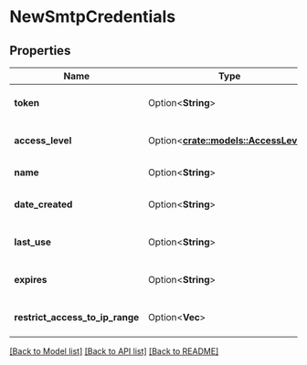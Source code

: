 # NewSmtpCredentials

## Properties

Name | Type | Description | Notes
------------ | ------------- | ------------- | -------------
**token** | Option<**String**> | Unique token to be used in the system | [optional]
**access_level** | Option<[**crate::models::AccessLevel**](AccessLevel.md)> | Access level of this Smtp Credential. | [optional]
**name** | Option<**String**> | Name of the key. | [optional]
**date_created** | Option<**String**> | Date this SmtpCredential was created. | [optional]
**last_use** | Option<**String**> | Date this SmtpCredential was last used. | [optional]
**expires** | Option<**String**> | Date this SmtpCredential expires. | [optional]
**restrict_access_to_ip_range** | Option<**Vec<String>**> | Which IPs can use this SmtpCredential | [optional]

[[Back to Model list]](../README.md#documentation-for-models) [[Back to API list]](../README.md#documentation-for-api-endpoints) [[Back to README]](../README.md)



